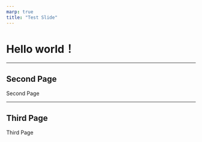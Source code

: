 ```yaml
---
marp: true
title: "Test Slide"
---
```


# Hello world！

---

## Second Page
Second Page

---

## Third Page
Third Page